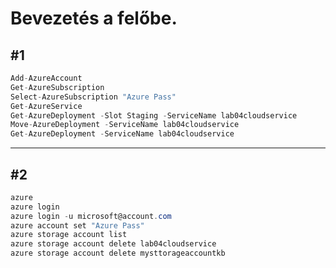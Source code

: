 # Bevezetés a felőbe. #
## #1 ##
```cs
Add-AzureAccount
Get-AzureSubscription
Select-AzureSubscription "Azure Pass"
Get-AzureService
Get-AzureDeployment -Slot Staging -ServiceName lab04cloudservice
Move-AzureDeployment -ServiceName lab04cloudservice
Get-AzureDeployment -ServiceName lab04cloudservice
```
------------------------------------------------------
## #2 ##
```cs
azure
azure login
azure login -u microsoft@account.com
azure account set "Azure Pass"
azure storage account list
azure storage account delete lab04cloudservice
azure storage account delete mysttorageaccountkb
```
